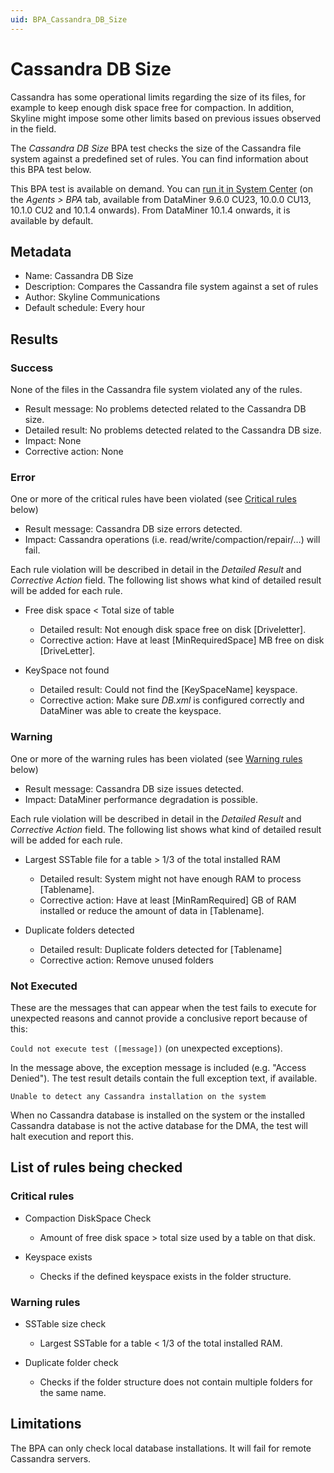 ```yaml
---
uid: BPA_Cassandra_DB_Size
---
```


# Cassandra DB Size

Cassandra has some operational limits regarding the size of its files, for example to keep enough disk space free for compaction. In addition, Skyline might impose some other limits based on previous issues observed in the field.

The *Cassandra DB Size* BPA test checks the size of the Cassandra file system against a predefined set of rules. You can find information about this BPA test below.

This BPA test is available on demand. You can [run it in System Center](xref:Running_BPA_tests) (on the *Agents > BPA* tab, available from DataMiner 9.6.0 CU23, 10.0.0 CU13, 10.1.0 CU2 and 10.1.4 onwards). From DataMiner 10.1.4 onwards, it is available by default.

## Metadata

- Name: Cassandra DB Size
- Description: Compares the Cassandra file system against a set of rules
- Author: Skyline Communications
- Default schedule: Every hour

## Results

### Success

None of the files in the Cassandra file system violated any of the rules.

- Result message: No problems detected related to the Cassandra DB size.
- Detailed result: No problems detected related to the Cassandra DB size.
- Impact: None
- Corrective action: None

### Error

One or more of the critical rules have been violated (see [Critical rules](#critical-rules) below)

- Result message: Cassandra DB size errors detected.
- Impact: Cassandra operations (i.e. read/write/compaction/repair/…) will fail.

Each rule violation will be described in detail in the *Detailed Result* and *Corrective Action* field. The following list shows what kind of detailed result will be added for each rule.

- Free disk space < Total size of table

    - Detailed result: Not enough disk space free on disk [Driveletter].
    - Corrective action: Have at least [MinRequiredSpace] MB free on disk [DriveLetter].

- KeySpace not found

    - Detailed result: Could not find the [KeySpaceName] keyspace.
    - Corrective action: Make sure *DB.xml* is configured correctly and DataMiner was able to create the keyspace.

### Warning

One or more of the warning rules has been violated (see [Warning rules](#warning-rules) below)

- Result message: Cassandra DB size issues detected.
- Impact: DataMiner performance degradation is possible.

Each rule violation will be described in detail in the *Detailed Result* and *Corrective Action* field. The following list shows what kind of detailed result will be added for each rule.

- Largest SSTable file for a table > 1/3 of the total installed RAM

    - Detailed result: System might not have enough RAM to process [Tablename].
    - Corrective action: Have at least [MinRamRequired] GB of RAM installed or reduce the amount of data in [Tablename].

- Duplicate folders detected

    - Detailed result: Duplicate folders detected for [Tablename]
    - Corrective action: Remove unused folders

### Not Executed

These are the messages that can appear when the test fails to execute for unexpected reasons and cannot provide a conclusive report because of this:

`Could not execute test ([message])` (on unexpected exceptions).

In the message above, the exception message is included (e.g. "Access Denied"). The test result details contain the full exception text, if available.

`Unable to detect any Cassandra installation on the system`

When no Cassandra database is installed on the system or the installed Cassandra database is not the active database for the DMA, the test will halt execution and report this.

## List of rules being checked

### Critical rules

- Compaction DiskSpace Check

    - Amount of free disk space > total size used by a table on that disk.

- Keyspace exists

    - Checks if the defined keyspace exists in the folder structure.

### Warning rules

- SSTable size check

    - Largest SSTable for a table < 1/3 of the total installed RAM.

- Duplicate folder check

    - Checks if the folder structure does not contain multiple folders for the same name.

## Limitations

The BPA can only check local database installations. It will fail for remote Cassandra servers.
